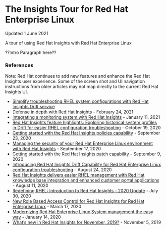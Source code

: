 # The Insights Tour for Red Hat Enterprise Linux
Updated 1 June 2021

A tour of using Red Hat Insights with Red Hat Enterprise Linux

??Intro Paragraph here??


### References
Note: Red Hat continues to add new features and enhance the Red Hat Insights user experience.  Some of the screen shot and UI navigation instructions from older articles may not map directly to the current Red Hat Insights UI.

- [Simplify troubleshooting RHEL system configurations with Red Hat Insights Drift service ](https://www.redhat.com/en/blog/simplify-troubleshooting-rhel-system-configurations-red-hat-insights-drift-service?channel=blog/channel/red-hat-insights)
- [Defense in depth with Red Hat Insights](https://www.redhat.com/en/blog/defense-depth-red-hat-insights?channel=blog/channel/red-hat-insights) - February 24, 2021
- [Integrating a monitoring system with Red Hat Insights](https://www.redhat.com/en/blog/integrating-monitoring-system-red-hat-insights?channel=blog/channel/red-hat-insights) - January 11, 2021
- [Red Hat Insights feature highlights: Exploring historical system profiles in Drift for easier RHEL configuration troubleshooting](https://www.redhat.com/en/blog/red-hat-insights-feature-highlights-exploring-historical-system-profiles-drift-easier-rhel-configuration-troubleshooting?channel=blog/channel/red-hat-insights) - October 19, 2020
- [Getting started with the Red Hat Insights policies capability](https://www.redhat.com/en/blog/getting-started-red-hat-insights-policies-capability?channel=blog/channel/red-hat-insights&page=1) - September 23, 2020
- [Managing the security of your Red Hat Enterprise Linux environment with Red Hat Insights](https://www.redhat.com/en/blog/managing-security-your-red-hat-enterprise-linux-environment-red-hat-insights?channel=blog/channel/red-hat-insights&page=1) - September 17, 2020
- [Getting started with the Red Hat Insights patch capability](https://www.redhat.com/en/blog/getting-started-red-hat-insights-patch-capability?channel=blog/channel/red-hat-insights&page=1) - September 9, 2020
- [Introducing Red Hat Insights Drift Capability for Red Hat Enterprise Linux configuration troubleshooting](https://www.redhat.com/en/blog/introducing-red-hat-insights-drift-capability-red-hat-enterprise-linux-configuration-troubleshooting?channel=blog/channel/red-hat-insights&page=1) - August 24, 2020
- [Red Hat Insights delivers easier RHEL management with Red Hat knowledge base integration and enhanced customer portal applications](https://www.redhat.com/en/blog/red-hat-insights-delivers-easier-rhel-management-red-hat-knowledge-base-integration-and-enhanced-customer-portal-applications?channel=blog/channel/red-hat-insights&page=1) - August 11, 2020
- [Redefining RHEL: Introduction to Red Hat Insights - 2020 Update](https://www.redhat.com/en/blog/redefining-rhel-introduction-red-hat-insights?channel=blog/channel/red-hat-insights&page=1) - July 30, 2020
- [New Role Based Access Control for Red Hat Insights for Red Hat Enterprise Linux](https://www.redhat.com/en/blog/new-role-based-access-control-red-hat-insights-and-cloud-management-services-red-hat-enterprise-linux?channel=blog/channel/red-hat-insights&page=2) - March 17, 2020
- [Modernizing Red Hat Enterprise Linux System management the easy way](https://www.redhat.com/en/blog/modernizing-red-hat-enterprise-linux-system-management-easy-way?channel=blog/channel/red-hat-insights&page=2) - January 14, 2020
- [What’s new in Red Hat Insights for November, 2019?](https://www.redhat.com/en/blog/whats-new-red-hat-insights-november-2019?channel=blog/channel/red-hat-insights&page=2) - November 5, 2019


